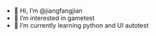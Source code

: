 - 👋 Hi, I’m @jiangfangjian
- 👀 I’m interested in gametest
- 🌱 I’m currently learning python and UI autotest


<!---
jiangfangjian/jiangfangjian is a ✨ special ✨ repository because its `README.md` (this file) appears on your GitHub profile.
You can click the Preview link to take a look at your changes.
--->
